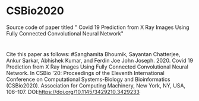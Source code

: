 # CSBio2020
Source code of paper titled " Covid 19 Prediction from X Ray Images Using Fully Connected Convolutional Neural Network"
#
Cite this paper as follows:
#Sanghamita Bhoumik, Sayantan Chatterjee, Ankur Sarkar, Abhishek Kumar, and Ferdin Joe John Joseph. 2020. Covid 19 Prediction from X Ray Images Using Fully Connected Convolutional Neural Network. In CSBio '20: Proceedings of the Eleventh International Conference on Computational Systems-Biology and Bioinformatics (CSBio2020). Association for Computing Machinery, New York, NY, USA, 106–107. DOI:https://doi.org/10.1145/3429210.3429233
